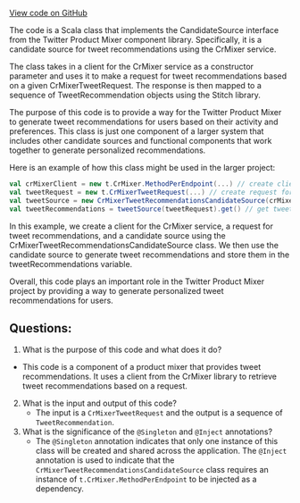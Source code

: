 [View code on GitHub](https://github.com/misbahsy/the-algorithm/product-mixer/component-library/src/main/scala/com/twitter/product_mixer/component_library/candidate_source/cr_mixer/CrMixerTweetRecommendationsCandidateSource.scala)

The code is a Scala class that implements the CandidateSource interface from the Twitter Product Mixer component library. Specifically, it is a candidate source for tweet recommendations using the CrMixer service. 

The class takes in a client for the CrMixer service as a constructor parameter and uses it to make a request for tweet recommendations based on a given CrMixerTweetRequest. The response is then mapped to a sequence of TweetRecommendation objects using the Stitch library. 

The purpose of this code is to provide a way for the Twitter Product Mixer to generate tweet recommendations for users based on their activity and preferences. This class is just one component of a larger system that includes other candidate sources and functional components that work together to generate personalized recommendations. 

Here is an example of how this class might be used in the larger project:

```scala
val crMixerClient = new t.CrMixer.MethodPerEndpoint(...) // create client for CrMixer service
val tweetRequest = new t.CrMixerTweetRequest(...) // create request for tweet recommendations
val tweetSource = new CrMixerTweetRecommendationsCandidateSource(crMixerClient) // create candidate source
val tweetRecommendations = tweetSource(tweetRequest).get() // get tweet recommendations using candidate source
```

In this example, we create a client for the CrMixer service, a request for tweet recommendations, and a candidate source using the CrMixerTweetRecommendationsCandidateSource class. We then use the candidate source to generate tweet recommendations and store them in the tweetRecommendations variable. 

Overall, this code plays an important role in the Twitter Product Mixer project by providing a way to generate personalized tweet recommendations for users.
## Questions: 
 1. What is the purpose of this code and what does it do?
   - This code is a component of a product mixer that provides tweet recommendations. It uses a client from the CrMixer library to retrieve tweet recommendations based on a request.
2. What is the input and output of this code?
   - The input is a `CrMixerTweetRequest` and the output is a sequence of `TweetRecommendation`.
3. What is the significance of the `@Singleton` and `@Inject` annotations?
   - The `@Singleton` annotation indicates that only one instance of this class will be created and shared across the application. The `@Inject` annotation is used to indicate that the `CrMixerTweetRecommendationsCandidateSource` class requires an instance of `t.CrMixer.MethodPerEndpoint` to be injected as a dependency.